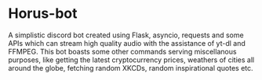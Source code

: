 # Horus-bot
A simplistic discord bot created using Flask, asyncio, requests and some APIs which can stream high quality audio with the assistance of yt-dl and FFMPEG. This bot boasts some other commands serving miscellanous purposes, like getting the latest cryptocurrency prices, weathers of cities all around the globe, fetching random XKCDs, random inspirational quotes etc.

